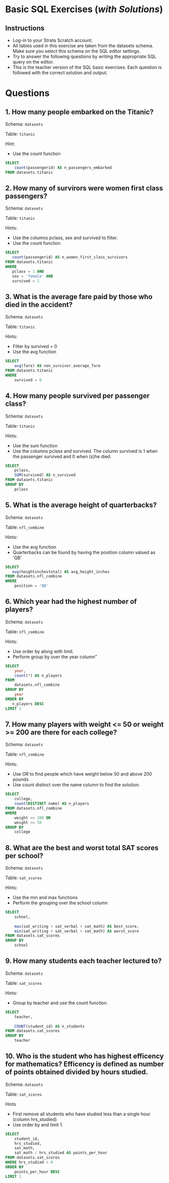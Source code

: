# Basic SQL Exercises (*with Solutions*)

## Instructions
- Log-in to your Strata Scratch account.
- All tables used in this exercise are taken from the datasets schema. Make sure you select this schema on the SQL editor settings.
- Try to answer the following questions by writing the appropriate SQL query on the editor.
- This is the teacher version of the SQL basic exercises. Each question is followed with the correct solution and output.

# Questions

## 1. How many people embarked on the Titanic?	

Schema: `datasets`

Table:  `titanic`

Hint:
- Use the count function

```sql
SELECT
    count(passengerid) AS n_passengers_embarked
FROM datasets.titanic
```

## 2. How many of survirors were women first class passengers?	

Schema:	`datasets`

Table:	`titanic`	

Hints:
- Use the columns pclass, sex and survived to filter.
- Use the count function

```sql
SELECT
   count(passengerid) AS n_women_first_class_survivors
FROM datasets.titanic
WHERE
   pclass = 1 AND 
   sex = 'female' AND
   survived = 1
```

## 3. What is the average fare paid by those who died in the accident?	

Schema:	`datasets`

Table:	`titanic`

Hints:
- Filter by survived = 0
- Use the avg function

```sql
SELECT 
    avg(fare) AS non_survivor_average_fare
FROM datasets.titanic
WHERE 
    survived = 0
```
   
## 4. How many people survived per passenger class?	

Schema: `datasets`

Table:	`titanic`	

Hints:
- Use the sum function
- Use the columns pclass and survived. The column survived is 1 when the passenger survived and 0 when (s)he died.

```sql
SELECT 
    pclass,
    SUM(survived) AS n_survived
FROM datasets.titanic
GROUP BY 
    pclass
```

## 5. What is the average height of quarterbacks?

Schema:	`datasets`

Table:	`nfl_combine`

Hints:
- Use the avg function
- Quarterbacks can be found by having the position column valued as 'QB'

```sql
SELECT 
   avg(heightinchestotal) AS avg_height_inches
FROM datasets.nfl_combine
WHERE 
    position = 'QB'
```

## 6. Which year had the highest number of players?	

Schema:	`datasets`

Table:	`nfl_combine`

Hints:
- Use order by along with limit.
- Perform group by over the year column"

```sql
SELECT
    year,
    count(*) AS n_players
FROM
    datasets.nfl_combine
GROUP BY 
    year
ORDER BY 
   n_players DESC
LIMIT 1
```

## 7. How many players with weight <= 50 or weight >= 200 are there for each college?	

Schema: `datasets`

Table: `nfl_combine`

Hints:
- Use OR to find people which have weight below 50 and above 200 pounds
- Use count distinct over the name column to find the solution.

```sql
SELECT
    college,
    count(DISTINCT name) AS n_players
FROM datasets.nfl_combine
WHERE
    weight >= 200 OR
    weight <= 50
GROUP BY 
    college
```

## 8. What are the best and worst total SAT scores per school?	

Schema:	`datasets`

Table:	`sat_scores`	

Hints:
- Use the min and max functions
- Perform the grouping over the school column

```sql
SELECT
    school,
    
    max(sat_writing + sat_verbal + sat_math) AS best_score,
    min(sat_writing + sat_verbal + sat_math) AS worst_score
FROM datasets.sat_scores
GROUP BY
    school
```

## 9. How many students each teacher lectured to?	

Schema:	`datasets`

Table:	`sat_scores`

Hints:
- Group by teacher and use the count function.

```sql
SELECT
    teacher,
    
    COUNT(student_id) AS n_students
FROM datasets.sat_scores
GROUP BY
    teacher
```

## 10. Who is the student who has highest efficency for mathematics? Efficency is defined as number of points obtained divided by hours studied.

Schema:	`datasets`

Table:	`sat_scores`	

Hints
- First remove all students who have studied less than a single hour (column hrs_studied)
- Use order by and limit 1.

```sql
SELECT
    student_id,
    hrs_studied,
    sat_math,
    sat_math / hrs_studied AS points_per_hour
FROM datasets.sat_scores
WHERE hrs_studied > 0
ORDER BY 
    points_per_hour DESC
LIMIT 1
```